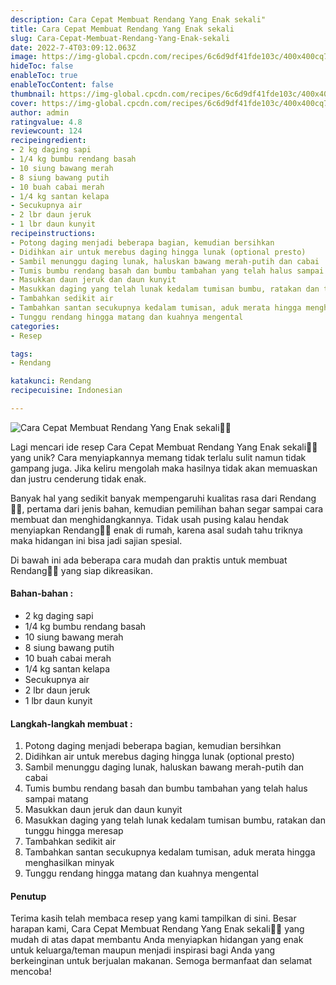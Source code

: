 ```yaml
---
description: Cara Cepat Membuat Rendang Yang Enak sekali"
title: Cara Cepat Membuat Rendang Yang Enak sekali
slug: Cara-Cepat-Membuat-Rendang-Yang-Enak-sekali
date: 2022-7-4T03:09:12.063Z
image: https://img-global.cpcdn.com/recipes/6c6d9df41fde103c/400x400cq70/photo.jpg
hideToc: false
enableToc: true
enableTocContent: false
thumbnail: https://img-global.cpcdn.com/recipes/6c6d9df41fde103c/400x400cq70/photo.jpg
cover: https://img-global.cpcdn.com/recipes/6c6d9df41fde103c/400x400cq70/photo.jpg
author: admin
ratingvalue: 4.8
reviewcount: 124
recipeingredient:
- 2 kg daging sapi
- 1/4 kg bumbu rendang basah
- 10 siung bawang merah
- 8 siung bawang putih
- 10 buah cabai merah
- 1/4 kg santan kelapa
- Secukupnya air
- 2 lbr daun jeruk
- 1 lbr daun kunyit
recipeinstructions:
- Potong daging menjadi beberapa bagian, kemudian bersihkan
- Didihkan air untuk merebus daging hingga lunak (optional presto)
- Sambil menunggu daging lunak, haluskan bawang merah-putih dan cabai
- Tumis bumbu rendang basah dan bumbu tambahan yang telah halus sampai matang
- Masukkan daun jeruk dan daun kunyit
- Masukkan daging yang telah lunak kedalam tumisan bumbu, ratakan dan tunggu hingga meresap
- Tambahkan sedikit air
- Tambahkan santan secukupnya kedalam tumisan, aduk merata hingga menghasilkan minyak
- Tunggu rendang hingga matang dan kuahnya mengental
categories:
- Resep

tags:
- Rendang

katakunci: Rendang
recipecuisine: Indonesian

---
```


![Cara Cepat Membuat Rendang Yang Enak sekali👩‍🍳](https://img-global.cpcdn.com/recipes/6c6d9df41fde103c/400x400cq70/photo.jpg)

Lagi mencari ide resep Cara Cepat Membuat Rendang Yang Enak sekali👩‍🍳 yang unik? Cara menyiapkannya memang tidak terlalu sulit namun tidak gampang juga. Jika keliru mengolah maka hasilnya tidak akan memuaskan dan justru cenderung tidak enak.

Banyak hal yang sedikit banyak mempengaruhi kualitas rasa dari Rendang👩‍🍳, pertama dari jenis bahan, kemudian pemilihan bahan segar sampai cara membuat dan menghidangkannya. Tidak usah pusing kalau hendak menyiapkan Rendang👩‍🍳 enak di rumah, karena asal sudah tahu triknya maka hidangan ini bisa jadi sajian spesial.

Di bawah ini ada beberapa cara mudah dan praktis untuk membuat Rendang👩‍🍳 yang siap dikreasikan.

<!--inarticleads1-->

#### Bahan-bahan :

- 2 kg daging sapi
- 1/4 kg bumbu rendang basah
- 10 siung bawang merah
- 8 siung bawang putih
- 10 buah cabai merah
- 1/4 kg santan kelapa
- Secukupnya air
- 2 lbr daun jeruk
- 1 lbr daun kunyit

<!--inarticleads2-->

#### Langkah-langkah membuat :

1. Potong daging menjadi beberapa bagian, kemudian bersihkan
1. Didihkan air untuk merebus daging hingga lunak (optional presto)
1. Sambil menunggu daging lunak, haluskan bawang merah-putih dan cabai
1. Tumis bumbu rendang basah dan bumbu tambahan yang telah halus sampai matang
1. Masukkan daun jeruk dan daun kunyit
1. Masukkan daging yang telah lunak kedalam tumisan bumbu, ratakan dan tunggu hingga meresap
1. Tambahkan sedikit air
1. Tambahkan santan secukupnya kedalam tumisan, aduk merata hingga menghasilkan minyak
1. Tunggu rendang hingga matang dan kuahnya mengental

#### Penutup

Terima kasih telah membaca resep yang kami tampilkan di sini. Besar harapan kami, Cara Cepat Membuat Rendang Yang Enak sekali👩‍🍳 yang mudah di atas dapat membantu Anda menyiapkan hidangan yang enak untuk keluarga/teman maupun menjadi inspirasi bagi Anda yang berkeinginan untuk berjualan makanan. Semoga bermanfaat dan selamat mencoba!